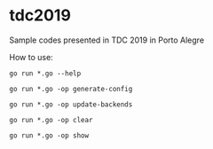 # tdc2019
Sample codes presented in TDC 2019 in Porto Alegre

How to use:

`go run *.go --help`

`go run *.go -op generate-config`

`go run *.go -op update-backends`

`go run *.go -op clear`

`go run *.go -op show`
